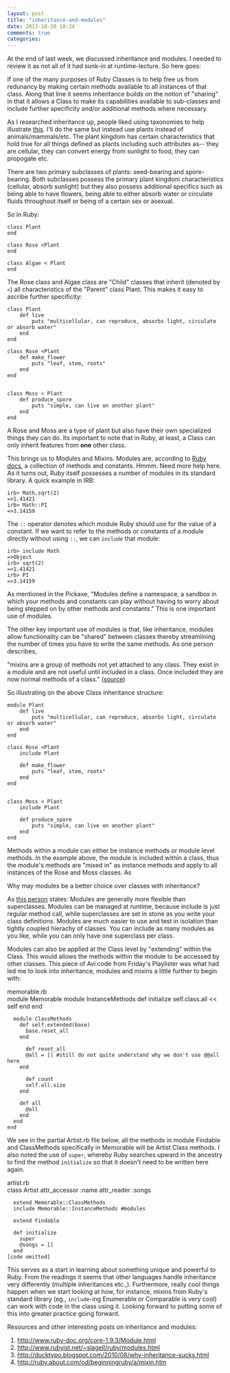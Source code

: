 ```yaml
---
layout: post
title: "inheritance-and-modules"
date: 2013-10-20 18:24
comments: true
categories: 
---
```


At the end of last week, we discussed inheritance and modules.  I needed to review it as not all of it had sunk-in at runtime-lecture.  So here goes:

If one of the many purposes of Ruby Classes is to help free us from redunancy by making certain methods available to all instances of that class.  Along that line it seems inheritance builds on the notion of "sharing" in that it allows a Class to make its capabilities available to sub-classes and include further specificity and/or additional methods where necessary.  

As I researched inheritance up, people liked using taxonomies to help illustrate [this](http://www.rubist.net/~slagell/ruby/inheritance.html). I'll do the same but instead use plants instead of animals/mammals/etc.  The plant kingdom has certain characteristics that hold true for all things defined as plants including such attributes as-- they are cellular, they can convert energy from sunlight to food, they can propogate etc.

There are two primary subclasses of plants: seed-bearing and spore-bearing. Both subclasses possess the primary plant kingdom characteristics (cellular, absorb sunlight) but they also possess additional specifics such as being able to have flowers, being able to either absorb water or circulate fluids throughout itself or being of a certain sex or asexual.  

So in Ruby:

	class Plant
	end

	class Rose <Plant
	end

	class Algae < Plant
	end


The Rose class and Algae class are "Child" classes that inherit (denoted by `<`) all characteristics of the "Parent" class Plant. This makes it easy to ascribe further specificity:

	class Plant
		def live
			puts "multicellular, can reproduce, absorbs light, circulate or absorb water"
		end
	end

	class Rose <Plant
		def make_flower
			puts "leaf, stem, roots" 
		end
	end


	class Moss < Plant
		def produce_spore
			puts "simple, can live on another plant"
		end
	end


A Rose and Moss are a type of plant but also have their own specialized things they can do.  Its important to note that in Ruby, at least, a Class can only inherit features from **one** other class.

This brings us to Modules and Mixins.  Modules are, according to [Ruby docs](http://www.ruby-doc.org/core-1.9.3/Module.html), a collection of methods and constants.  Hmmm. Need more help here. As it turns out, Ruby itself possesses a number of modules in its standard library.  A quick example in IRB:

	irb> Math.sqrt(2)
   	=>1.41421
	irb> Math::PI
   	=>3.14159	

The `::` operator denotes which module Ruby should use for the value of a constant. If we want to refer to the methods or constants of a module directly without using `::`, we can `include` that module:

	irb> include Math 	
	=>Object
	irb> sqrt(2)
	=>1.41421
	irb> PI
	=>3.14159

As mentioned in the Pickaxe, "Modules define a namespace, a sandbox in which your methods and constants can play without having to worry about being stepped on by other methods and constants." This is one important use of modules. 

The other key important use of modules is that, like inheritance, modules allow functionality can be "shared" between classes thereby streamlining the number of times you have to write the same methods. As one person describes,

"mixins are a group of methods not yet attached to any class.  They exist in a module and are not useful until included in a class.  Once included they are now normal methods of a class." ([source](http://ruby.about.com/od/beginningruby/a/mixin.htm))

So illustrating on the above Class inheritance structure:

	module Plant
		def live
			puts "multicellular, can reproduce, absorbs light, circulate or absorb water"
		end
	end

	class Rose <Plant
		include Plant

		def make_flower
			puts "leaf, stem, roots" 
		end
	end


	class Moss < Plant
		include Plant

		def produce_spore
			puts "simple, can live on another plant"
		end
	end


Methods within a module can either be instance methods or module level methods.  In the example above, the module is included within a class, thus the module's methods are "mixed in" as instance methods and apply to all instances of the Rose and Moss classes. As 

Why may modules be a better choice over classes with inheritance?

As [this person](http://ducktypo.blogspot.com/2010/08/why-inheritance-sucks.html)  states: Modules are generally more flexible than superclasses.  Modules can be managed at runtime, because include is just  regular method call, while superclasses are set in stone as you write your class definitions.  Modules are much easier to use and test in isolation than tightly coupled hierachy of classes.   You can include as many modules as you like, while you can only have one superclass per class. 

Modules can also be applied at the Class level by "extending" within the Class.  This would allows the methods within the module to be accessed by other classes.  This piece of Avi code from Friday's Playlister was what had led me to look into inheritance, modules and mixins a little further to begin with:

<dt>memorable.rb</dt>
	module Memorable
	  module InstanceMethods
	    def initialize
	      self.class.all << self
	    end
	  end

	  module ClassMethods
	    def self.extended(base)
	      base.reset_all
	    end

		  def reset_all
	      @all = [] #still do not quite understand why we don't use @@all here
	    end
		  
		  def count
	      self.all.size
	    end

	    def all
	      @all
	    end
	  end
	end

We see in the partial Artist.rb file below, all the methods in module Findable and ClassMethods specifically in Memorable will be Artist Class methods.  I also noted the use of `super`, whereby Ruby searches upward in the ancestry to find the method `initialize` so that it doesn't need to be written here again.

<dt>artist.rb</dt>
	class Artist
	  attr_accessor :name
	  attr_reader :songs

	  extend Memorable::ClassMethods
	  include Memorable::InstanceMethods #modules

	  extend Findable
	  
	  def initialize
	    super
	    @songs = []
	  end
	[code omitted]

This serves as a start in learning about something unique and powerful to Ruby.  From the readings it seems that  other languages handle inheritance very differently (multiple inheritances etc.,).  Furthermore, really cool things happen when we start looking at how, for instance, mixins from Ruby's standard library (eg., `include`-ing Enumerable or Comparable is very cool) can work with code in the class using it. Looking forward to putting some of this into greater practice going forward.


Resources and other interesting posts on inheritance and modules: 
1. http://www.ruby-doc.org/core-1.9.3/Module.html
2. http://www.rubyist.net/~slagell/ruby/modules.html
3. http://ducktypo.blogspot.com/2010/08/why-inheritance-sucks.html
4. http://ruby.about.com/od/beginningruby/a/mixin.htm



